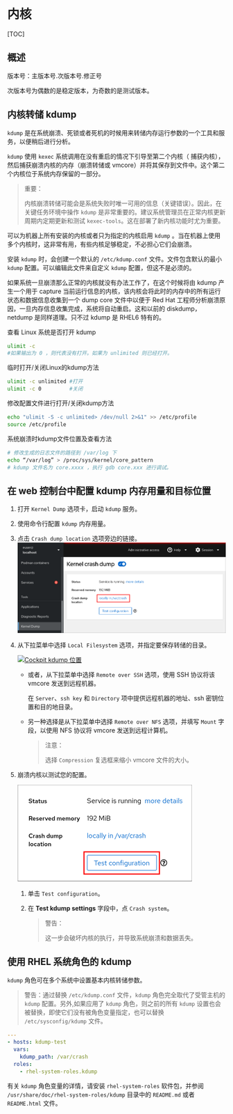 # 内核

[TOC]

## 概述

版本号：主版本号.次版本号.修正号

次版本号为偶数的是稳定版本，为奇数的是测试版本。

## 内核转储 kdump

`kdump` 是在系统崩溃、死锁或者死机的时候用来转储内存运行参数的一个工具和服务，以便稍后进行分析。

`kdump` 使用 `kexec` 系统调用在没有重启的情况下引导至第二个内核（ 捕获内核），然后捕获崩溃内核的内存（崩溃转储或 vmcore）并将其保存到文件中。这个第二个内核位于系统内存保留的一部分。

> 重要：
>
> 内核崩溃转储可能会是系统失败时唯一可用的信息（关键错误）。因此，在关键任务环境中操作 `kdump` 是非常重要的。建议系统管理员在正常内核更新周期内定期更新和测试 `kexec-tools`。这在部署了新内核功能时尤为重要。

可以为机器上所有安装的内核或者只为指定的内核启用 `kdump` 。当在机器上使用多个内核时，这非常有用，有些内核足够稳定，不必担心它们会崩溃。

安装 `kdump` 时，会创建一个默认的 `/etc/kdump.conf` 文件。文件包含默认的最小 `kdump` 配置。可以编辑此文件来自定义 `kdump` 配置，但这不是必须的。

如果系统一旦崩溃那么正常的内核就没有办法工作了，在这个时候将由 kdump 产生一个用于 capture 当前运行信息的内核，该内核会将此时的内存中的所有运行状态和数据信息收集到一个 dump core 文件中以便于 Red Hat 工程师分析崩溃原因，一旦内存信息收集完成，系统将自动重启。这和以前的 diskdump，netdump 是同样道理。只不过 kdump 是 RHEL6 特有的。

查看 Linux 系统是否打开 kdump

```bash
ulimit -c
#如果输出为 0 ，则代表没有打开。如果为 unlimited 则已经打开。
```

临时打开/关闭Linux的kdump方法

```bash
ulimit -c unlimited #打开
ulimit -c 0         #关闭
```


修改配置文件进行打开/关闭kdump方法

```bash
echo "ulimit -S -c unlimited> /dev/null 2>&1" >> /etc/profile
source /etc/profile
```

系统崩溃时kdump文件位置及查看方法

```bash
# 修改生成的日志文件的路径到 /var/log 下
echo “/var/log” > /proc/sys/kernel/core_pattern
# kdump 文件名为 core.xxxx ，执行 gdb core.xxx 进行调试。
```

## 在 web 控制台中配置 kdump 内存用量和目标位置

1. 打开 `Kernel Dump` 选项卡，启动 `kdump` 服务。

2. 使用命令行配置 `kdump` 内存用量。

3. 点击 `Crash dump location` 选项旁边的链接。![](../../Image/c/cockpit-kdump-main-screen.png)

4. 从下拉菜单中选择 `Local Filesystem` 选项，并指定要保存转储的目录。

   [![Cockpit kdump 位置](https://access.redhat.com/webassets/avalon/d/Red_Hat_Enterprise_Linux-9-Configuring_basic_system_settings-zh-CN/images/189eea5e5ebf6232d38444c85c95f646/cockpit-kdump-location.png)](https://access.redhat.com/webassets/avalon/d/Red_Hat_Enterprise_Linux-9-Configuring_basic_system_settings-zh-CN/images/189eea5e5ebf6232d38444c85c95f646/cockpit-kdump-location.png)

   - 或者，从下拉菜单中选择 `Remote over SSH` 选项，使用 SSH 协议将该 vmcore 发送到远程机器。

     在 `Server`、`ssh key` 和 `Directory` 项中提供远程机器的地址、ssh 密钥位置和目的地目录。

   - 另一种选择是从下拉菜单中选择 `Remote over NFS` 选项，并填写 `Mount` 字段，以使用 NFS 协议将 vmcore 发送到远程计算机。

     > 注意：
     >
     > 选择 `Compression` 复选框来缩小 vmcore 文件的大小。

5. 崩溃内核以测试您的配置。

    ![](../../Image/c/cockpit-kdump-test.png)

   1. 单击 `Test configuration`。

   2. 在 **Test kdump settings** 字段中，点 `Crash system`。

      > 警告：
      >
      > 这一步会破坏内核的执行，并导致系统崩溃和数据丢失。	

## 使用 RHEL 系统角色的 kdump

`kdump` 角色可在多个系统中设置基本内核转储参数。

> 警告：通过替换 `/etc/kdump.conf` 文件，`kdump` 角色完全取代了受管主机的 `kdump` 配置。另外,如果应用了 `kdump` 角色，则之前的所有 `kdump` 设置也会被替换，即使它们没有被角色变量指定，也可以替换 `/etc/sysconfig/kdump` 文件。

```yaml
---
- hosts: kdump-test
  vars:
    kdump_path: /var/crash
  roles:
    - rhel-system-roles.kdump
```

有关 `kdump` 角色变量的详情，请安装 `rhel-system-roles` 软件包，并参阅 `/usr/share/doc/rhel-system-roles/kdump` 目录中的 `README.md` 或者`README.html` 文件。